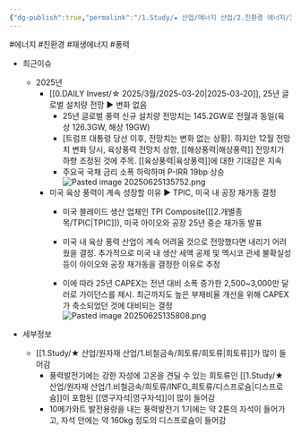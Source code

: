 ```yaml
---
{"dg-publish":true,"permalink":"/1.Study/★ 산업/에너지 산업/2.친환경 에너지/3.풍력/풍력/","created":"2024-11-20T21:02:28.464+09:00","updated":"2025-06-25T13:58:10.784+09:00"}
---
```


#에너지 #친환경 #재생에너지 #풍력 

- 최근이슈
	- 2025년
		- [[0.DAILY Invest/☆ 2025/3월/2025-03-20\|2025-03-20]], 25년 글로벌 설치량 전망 ▶ 변화 없음
			- 25년 글로벌 풍력 신규 설치량 전망치는 145.2GW로 전월과 동일(육상 126.3GW, 해상 19GW)
			- [트럼프 대통령 당선 이후, 전망치는 변화 없는 상황]. 하지만 12월 전망치 변화 당시, 육상풍력 전망치 상향, [[해상풍력\|해상풍력]] 전망치가 하향 조정된 것에 주목. [[육상풍력\|육상풍력]]에 대한 기대감은 지속
			- 주요국 국채 금리 소폭 하락하며 P-IRR 19bp 상승![Pasted image 20250625135752.png](/img/user/attachments/Pasted%20image%2020250625135752.png)
		- 미국 육상 풍력이 계속 성장할 이유  ▶ TPIC, 미국 내 공장 재가동 결정
			- 미국 블레이드 생산 업체인 TPI Composite([[2.개별종목/TPIC\|TPIC]]), 미국 아이오와 공장 25년 중순 재가동 발표
			  
			- 미국 내 육상 풍력 산업이 계속 어려울 것으로 전망했다면 내리기 어려웠을 결정. 추가적으로 미국 내 생산 세액 공제 및 멕시코 관세 불확실성 등이 아이오와 공장 재가동을 결정한 이유로 추정
			  
			- 이에 따라 25년 CAPEX는 전년 대비 소폭 증가한 2,500~3,000만 달러로 가이던스를 제시. 최근까지도 높은 부채비율 개선을 위해 CAPEX가 축소되었던 것에 대비되는 결정![Pasted image 20250625135808.png](/img/user/attachments/Pasted%20image%2020250625135808.png)
  


- 세부정보
	- [[1.Study/★ 산업/원자재 산업/1.비철금속/희토류/희토류\|희토류]]가 많이 들어감
		- 풍력발전기에는 강한 자성에 고온을 견딜 수 있는 희토류인 [[1.Study/★ 산업/원자재 산업/1.비철금속/희토류/INFO_희토류/디스프로슘\|디스프로슘]]이 포함된 [[영구자석\|영구자석]]이 많이 들어감
		- 10메가와트 발전용량을 내는 풍력발전기 1기에는 약 2톤의 자석이 들어가고, 자석 안에는 약 160kg 정도의 디스프로슘이 들어감

